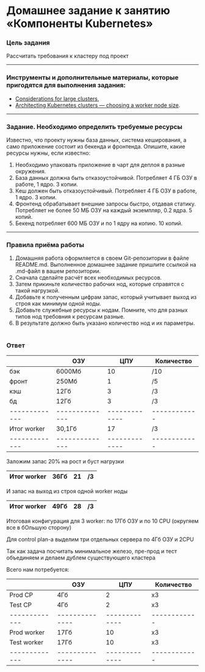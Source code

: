 # Домашнее задание к занятию «Компоненты Kubernetes»

### Цель задания

Рассчитать требования к кластеру под проект

------

### Инструменты и дополнительные материалы, которые пригодятся для выполнения задания:

- [Considerations for large clusters](https://kubernetes.io/docs/setup/best-practices/cluster-large/),
- [Architecting Kubernetes clusters — choosing a worker node size](https://learnk8s.io/kubernetes-node-size).

------

### Задание. Необходимо определить требуемые ресурсы
Известно, что проекту нужны база данных, система кеширования, а само приложение состоит из бекенда и фронтенда. Опишите, какие ресурсы нужны, если известно:

1. Необходимо упаковать приложение в чарт для деплоя в разные окружения. 
2. База данных должна быть отказоустойчивой. Потребляет 4 ГБ ОЗУ в работе, 1 ядро. 3 копии. 
3. Кеш должен быть отказоустойчивый. Потребляет 4 ГБ ОЗУ в работе, 1 ядро. 3 копии. 
4. Фронтенд обрабатывает внешние запросы быстро, отдавая статику. Потребляет не более 50 МБ ОЗУ на каждый экземпляр, 0.2 ядра. 5 копий. 
5. Бекенд потребляет 600 МБ ОЗУ и по 1 ядру на копию. 10 копий.

----

### Правила приёма работы

1. Домашняя работа оформляется в своем Git-репозитории в файле README.md. Выполненное домашнее задание пришлите ссылкой на .md-файл в вашем репозитории.
2. Сначала сделайте расчёт всех необходимых ресурсов.
3. Затем прикиньте количество рабочих нод, которые справятся с такой нагрузкой.
4. Добавьте к полученным цифрам запас, который учитывает выход из строя как минимум одной ноды. 
5. Добавьте служебные ресурсы к нодам. Помните, что для разных типов нод требовния к ресурсам разные. 
6. В результате должно быть указано количество нод и их параметры.

#
### Ответ 

|             |     ОЗУ      |     ЦПУ     | Количество |
|-------------|--------------|-------------|------------|
| бэк         | 6000Мб       | 10          | /10        |
| фронт       | 250Мб        | 1           | /5         |
| кэш         | 12Гб         | 3           | /3         |
| бд          | 12Гб         | 3           | /3         |
|-------------|--------------|-------------|------------|
| Итог worker | 30,1Гб       | 17          | /3         |
|-------------|--------------|-------------|------------|

Заложим запас 20% на рост и буст нагрузки

| Итог worker | 36Гб         | 21          | /3         |
|-------------|--------------|-------------|------------|

И запас на выход из строя одной worker ноды

| Итог worker | 49Гб         | 28          | /3         |
|-------------|--------------|-------------|------------|

Итоговая конфигурация для 3 worker: по 17Гб ОЗУ и по 10 CPU (округяем все в бОльшую сторону)

Для control plan-a выделим три отдельных сервера по 4Гб ОЗУ и 2CPU

Так как задача посчитать минимальное железо, пре-прод и тест объединяем и делаем дублем существующего кластера

Всего нам потребуется:

|             |     ОЗУ      |     ЦПУ     | Количество |
|-------------|--------------|-------------|------------|
| Prod CP     | 4Гб          | 2           | x3         |
| Test CP     | 4Гб          | 2           | x3         |
|-------------|--------------|-------------|------------|
| Prod worker | 17Гб         | 10          | x3         |
| Test worker | 17Гб         | 10          | x3         |
|-------------|--------------|-------------|------------|
